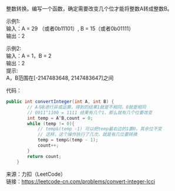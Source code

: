 整数转换。编写一个函数，确定需要改变几个位才能将整数A转成整数B。     

示例1:              
输入：A = 29 （或者0b11101）, B = 15（或者0b01111）              
输出：2                   


示例2:              
输入：A = 1，B = 2               
输出：2                 
提示:                  
A，B范围在[-2147483648, 2147483647]之间                 


代码：

```java
public int convertInteger(int A, int B) {
        // A与B进行异或运算，得到的结果1就是不相同，0就是相同
        // 0011^1100 = 1111 结果有几个1，那么就有几个位要改变
        int temp = A^B,count = 0;
        while (temp != 0){
            // temp&(temp -1) 可以把temp最右边的1置0，其余位不变
            // 这样，这个操作执行了几次，就是有几位要转换
            temp = temp&(temp - 1);
            count++;
        }
        return count;
    }
```


来源：力扣（LeetCode）                       
链接：https://leetcode-cn.com/problems/convert-integer-lcci
